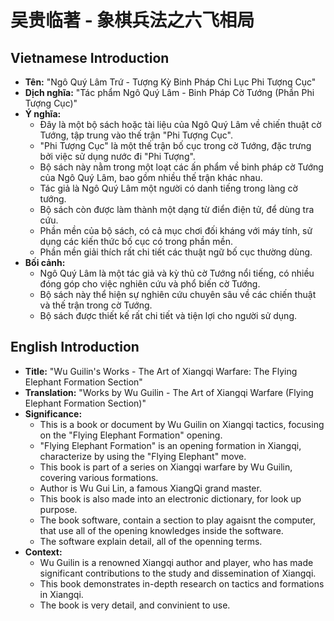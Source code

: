 # 吴贵临著 - 象棋兵法之六飞相局

## Vietnamese Introduction

* **Tên:** "Ngô Quý Lâm Trứ - Tượng Kỳ Binh Pháp Chi Lục Phi Tượng Cục"
* **Dịch nghĩa:** "Tác phẩm Ngô Quý Lâm - Binh Pháp Cờ Tướng (Phần Phi Tượng Cục)"
* **Ý nghĩa:**
    * Đây là một bộ sách hoặc tài liệu của Ngô Quý Lâm về chiến thuật cờ Tướng, tập trung vào thế trận "Phi Tượng Cục".
    * "Phi Tượng Cục" là một thế trận bố cục trong cờ Tướng, đặc trưng bởi việc sử dụng nước đi "Phi Tượng".
    * Bộ sách này nằm trong một loạt các ấn phẩm về binh pháp cờ Tướng của Ngô Quý Lâm, bao gồm nhiều thế trận khác nhau.
    * Tác giả là Ngô Quý Lâm một người có danh tiếng trong làng cờ tướng.
    * Bộ sách còn được làm thành một dạng từ điển điện tử, để dùng tra cứu.
    * Phần mền của bộ sách, có cả mục chơi đối kháng với máy tính, sử dụng các kiến thức bố cục có trong phần mền.
    * Phần mền giải thích rất chi tiết các thuật ngữ bố cục thường dùng.
* **Bối cảnh:**
    * Ngô Quý Lâm là một tác giả và kỳ thủ cờ Tướng nổi tiếng, có nhiều đóng góp cho việc nghiên cứu và phổ biến cờ Tướng.
    * Bộ sách này thể hiện sự nghiên cứu chuyên sâu về các chiến thuật và thế trận trong cờ Tướng.
    * Bộ sách được thiết kế rất chi tiết và tiện lợi cho người sử dụng.

## English Introduction

* **Title:** "Wu Guilin's Works - The Art of Xiangqi Warfare: The Flying Elephant Formation Section"
* **Translation:** "Works by Wu Guilin - The Art of Xiangqi Warfare (Flying Elephant Formation Section)"
* **Significance:**
    * This is a book or document by Wu Guilin on Xiangqi tactics, focusing on the "Flying Elephant Formation" opening.
    * "Flying Elephant Formation" is an opening formation in Xiangqi, characterize by using the "Flying Elephant" move.
    * This book is part of a series on Xiangqi warfare by Wu Guilin, covering various formations.
    * Author is Wu Gui Lin, a famous XiangQi grand master.
    * This book is also made into an electronic dictionary, for look up purpose.
    * The book software, contain a section to play agaisnt the computer, that use all of the opening knowledges inside the software.
    * The software explain detail, all of the openning terms.
* **Context:**
    * Wu Guilin is a renowned Xiangqi author and player, who has made significant contributions to the study and dissemination of Xiangqi.
    * This book demonstrates in-depth research on tactics and formations in Xiangqi.
    * The book is very detail, and convinient to use.